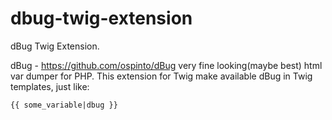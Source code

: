 dbug-twig-extension
===================

dBug Twig Extension.

dBug - https://github.com/ospinto/dBug very fine looking(maybe best) html var dumper for PHP.
This extension for Twig make available dBug in Twig templates, 
just like:

``` twig
{{ some_variable|dbug }}
```



